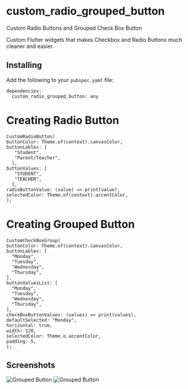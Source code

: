 # custom_radio_grouped_button

Custom Radio Buttons and Grouped Check Box Button

Custom Flutter widgets that makes Checkbox and Radio Buttons much cleaner and easier.

## Installing

Add the following to your `pubspec.yaml` file:

    dependencies:
      custom_radio_grouped_button: any

# Creating Radio Button

    CustomRadioButton(
    buttonColor: Theme.of(context).canvasColor,
    buttonLables: [
       "Student",
       "Parent/Teacher",
      ],
    buttonValues: [
       "STUDENT",
       "TEACHER",
      ],
    radioButtonValue: (value) => print(value),
    selectedColor: Theme.of(context).accentColor,
    );

# Creating Grouped Button

    CustomCheckBoxGroup(
    buttonColor: Theme.of(context).canvasColor,
    buttonLables: [
      "Monday",
      "Tuesday",
      "Wednesday",
      "Thursday",
    ],
    buttonValuesList: [
      "Monday",
      "Tuesday",
      "Wednesday",
      "Thursday",
    ],
    checkBoxButtonValues: (values) => print(values),
    defaultSelected: "Monday",
    horizontal: true,
    width: 120,
    selectedColor: Theme.o.accentColor,
    padding: 5,
    );

## Screenshots

<img src="https://github.com/ketanchoyal/custom_radio_grouped_button/raw/dev/ScreenShots/GroupButton.gif" alt="Grouped Button"/>

<img src="https://github.com/ketanchoyal/custom_radio_grouped_button/raw/dev/ScreenShots/RadioButton.gif" alt="Grouped Button"/>